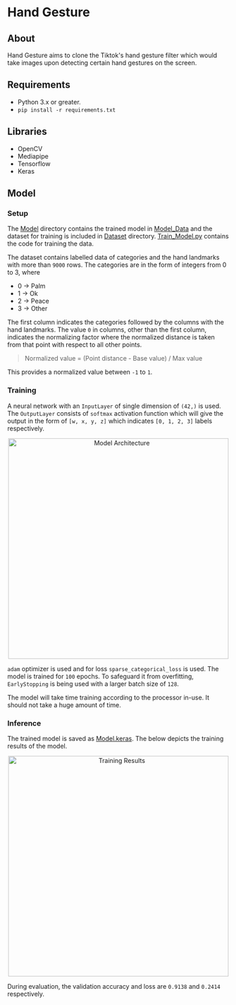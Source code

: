 # Hand Gesture

## About
Hand Gesture aims to clone the Tiktok's hand gesture filter which would take images upon detecting certain hand gestures on the screen.

## Requirements
- Python 3.x or greater.
- `pip install -r requirements.txt`

## Libraries
- OpenCV
- Mediapipe
- Tensorflow
- Keras

## Model
### Setup
The [Model](Hand_Gesture/Model) directory contains the trained model in [Model_Data](Hand_Gesture/Model/Model_Data) and the dataset for training is included in 
[Dataset](Hand_Gesture/Model/Dataset) directory. [Train_Model.py](Hand_Gesture/Model/Train_Model.py) contains the code for training the data.

The dataset contains labelled data of categories and the hand landmarks with more than `9000` rows. The categories are in the form of integers from 0 to 3, where
- 0 -> Palm
- 1 -> Ok
- 2 -> Peace
- 3 -> Other

The first column indicates the categories followed by the columns with the hand landmarks. The value `0` in columns, other than the first column, indicates the normalizing factor where the normalized distance is taken from that point with respect to all other points.

> Normalized value = (Point distance - Base value) / Max value

This provides a normalized value between `-1` to `1`.

### Training
A neural network with an `InputLayer` of single dimension of `(42,)` is used. The `OutputLayer` consists of `softmax` activation function which will give
the output in the form of `[w, x, y, z]` which indicates `[0, 1, 2, 3]` labels respectively.

<p align=center><img src="https://github.com/SAM-DEV007/Project-Guidance/assets/60264918/5401bee0-333d-4f27-bc51-9846ad50d037" alt="Model Architecture" height=500 />

`adam` optimizer is used and for loss `sparse_categorical_loss` is used.
The model is trained for `100` epochs. To safeguard it from overfitting, `EarlyStopping` is being used with a larger batch size of `128`.

The model will take time training according to the processor in-use. It should not take a huge amount of time.

### Inference
The trained model is saved as [Model.keras](Hand_Gesture/Model/Model_Data/Model.keras). The below depicts the training results of the model.

<p align=center><img src="https://github.com/SAM-DEV007/Project-Guidance/assets/60264918/f2206faf-9425-4c3a-a3d6-c05c1de16cb3" alt="Training Results" height=500 />

During evaluation, the validation accuracy and loss are `0.9138` and `0.2414` respectively.

